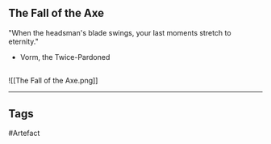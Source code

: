 ## The Fall of the Axe
"When the headsman's blade swings,
your last moments stretch to eternity."
- Vorm, the Twice-Pardoned
## 
![[The Fall of the Axe.png]]

---
## Tags
#Artefact